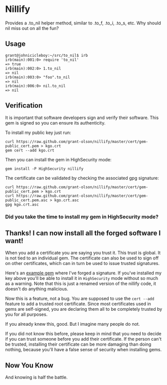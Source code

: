 Nillify
=======

Provides a .to_nil helper method, similar to .to_f, .to_i, .to_s, etc.
Why should nil miss out on all the fun?

Usage
-----

    grant@johnicicleboy:~/src/to_nil$ irb
    irb(main):001:0> require 'to_nil'
    => true
    irb(main):002:0> 1.to_nil
    => nil
    irb(main):003:0> "foo".to_nil
    => nil
    irb(main):006:0> nil.to_nil
    => nil

Verification
------------

It is important that software developers sign and verify their
software.  This gem is signed so you can ensure its authenticity.

To install my public key just run:

    curl https://raw.github.com/grant-olson/nillify/master/cert/gem-public_cert.pem > kgo.crt
    gem cert --add kgo.crt

Then you can install the gem in HighSecurity mode:

    gem install -P HighSecurity nillify

The certificate can be validated by checking the associated gpg signature:

    curl https://raw.github.com/grant-olson/nillify/master/cert/gem-public_cert.pem > kgo.crt
    curl https://raw.github.com/grant-olson/nillify/master/cert/gem-public_cert.pem.asc > kgo.crt.asc
    gpg kgo.crt.asc

### Did you take the time to install my gem in HighSecurity mode?

Thanks!  I can now install all the forged software I want!
----------------------------------------------------------

When you add a certificate you are saying you trust it.  This trust is
global.  It is not tied to an individual gem.  The certificate can
also be used to sign off on other certificates, which can in turn be
used to issue trusted signatures.

Here's an [example gem](https://github.com/grant-olson/nillify/raw/master/gems/rubygems-update-2.0.0.gem) where I've
forged a signature.  If you've installed my key above you'll be able
to install it in `HighSecurity` mode without so much as a warning.
Note that this is just a renamed version of the nillify code, it
doesn't do anything malicious.

Now this is a feature, not a bug.  You are supposed to use the `cert
--add` feature to add a trusted root certificate.  Since most
certificates used in gems are self-signed, you are declaring them all
to be completely trusted by you for all purposes.

If you already knew this, good.  But I imagine many people do not.

If you did not know this before, please keep in mind that you need to
decide if you can trust someone before you add their certificate.  If
the person can't be trusted, installing their certificate can be more
damaging than doing nothing, because you'll have a false sense of
security when installing gems.

Now You Know
------------

And knowing is half the battle.